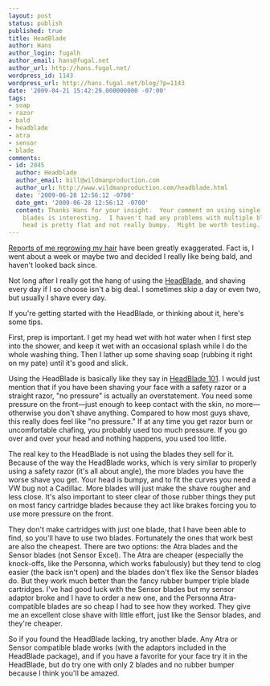 ```yaml
---
layout: post
status: publish
published: true
title: HeadBlade
author: Hans
author_login: fugalh
author_email: hans@fugal.net
author_url: http://hans.fugal.net/
wordpress_id: 1143
wordpress_url: http://hans.fugal.net/blog/?p=1143
date: '2009-04-21 15:42:29.000000000 -07:00'
tags:
- soap
- razor
- bald
- headblade
- atra
- sensor
- blade
comments:
- id: 2045
  author: Headblade
  author_email: bill@wildmanproduction.com
  author_url: http://www.wildmanproduction.com/headblade.html
  date: '2009-06-28 12:56:12 -0700'
  date_gmt: '2009-06-28 12:56:12 -0700'
  content: Thanks Hans for your insight.  Your comment on using single blade vs. multiple
    blades is interesting.  I haven't had any problems with multiple blades, but my
    head is pretty flat and not really bumpy.  Might be worth testing.
---
```

<a href="http://hans.fugal.net/blog/2008/12/07/being-bald">Reports of me regrowing my hair</a> have been greatly exaggerated. Fact is, I went about a week or maybe two and decided I really like being bald, and haven't looked back since.

Not long after I really got the hang of using the <a href="http://headblade.com/">HeadBlade</a>, and shaving every day if I so choose isn't a big deal. I sometimes skip a day or even two, but usually I shave every day.

If you're getting started with the HeadBlade, or thinking about it, here's some tips.

First, prep is important. I get my head wet with hot water when I first step into the shower, and keep it wet with an occasional splash while I do the whole washing thing. Then I lather up some shaving soap (rubbing it right on my pate) until it's good and slick.

Using the HeadBlade is basically like they say in <a href="http://headblade.com/headblade-101.html">HeadBlade 101</a>. I would just mention that if you have been shaving your face with a safety razor or a straight razor, "no pressure" is actually an overstatement. You need some pressure on the front—just enough to keep contact with the skin, no more—otherwise you don't shave anything. Compared to how most guys shave, this really does feel like "no pressure." If at any time you get razor burn or uncomfortable chafing, you probably used too much pressure. If you go over and over your head and nothing happens, you used too little.

The real key to the HeadBlade is not using the blades they sell for it. Because of the way the HeadBlade works, which is very similar to properly using a safety razor (it's all about angle), the more blades you have the worse shave you get. Your head is bumpy, and to fit the curves you need a VW bug not a Cadillac. More blades will just make the shave rougher and less close. It's also important to steer clear of those rubber things they put on most fancy cartridge blades because they act like brakes forcing you to use more pressure on the front.

They don't make cartridges with just one blade, that I have been able to find, so you'll have to use two blades. Fortunately the ones that work best are also the cheapest. There are two options: the Atra blades and the Sensor blades (not Sensor Excel). The Atra are cheaper (especially the knock-offs, like the Personna, which works fabulously) but they tend to clog easier (the back isn't open) and the blades don't flex like the Sensor blades do. But they work much better than the fancy rubber bumper triple blade cartridges. I've had good luck with the Sensor blades but my sensor adaptor broke and I have to order a new one, and the Personna Atra-compatible blades are so cheap I had to see how they worked. They give me an excellent close shave with little effort, just like the Sensor blades, and they're cheaper.

So if you found the HeadBlade lacking, try another blade. Any Atra or Sensor compatible blade works (with the adaptors included in the HeadBlade package), and if you have a favorite for your face try it in the HeadBlade, but do try one with only 2 blades and no rubber bumper because I think you'll be amazed.

